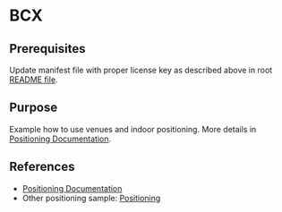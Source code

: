 # BCX

## Prerequisites

Update manifest file with proper license key as described above in root [README file](../README.md).

## Purpose

Example how to use venues and indoor positioning.
More details in [Positioning Documentation](https://developer.here.com/documentation/android-premium/dev_guide/topics/positioning-intro.html).


## References
- [Positioning Documentation](https://developer.here.com/documentation/android-premium/dev_guide/topics/positioning-intro.html)
- Other positioning sample: [Positioning](../positioning/)
